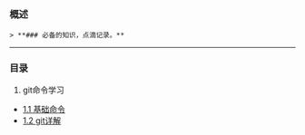 ### 概述
	> **### 必备的知识，点滴记录。**
---
### 目录

1. git命令学习

* [1.1 基础命令](./01_git学习/01_基础命令.md)
* [1.2 git详解](./01_git学习/02_git详解.md)
